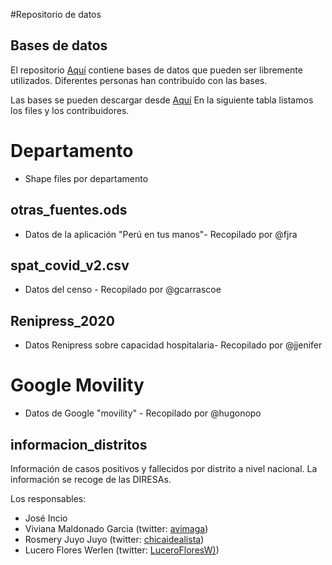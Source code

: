 #Repositorio de datos


## Bases de datos

El repositorio [Aquí](https://github.com/jincio/COVID_19_PERU) contiene bases de datos que pueden ser libremente utilizados. Diferentes personas han contribuido con las bases. 

Las bases se pueden descargar desde [Aquí](https://github.com/jincio/COVID_19_PERU/tree/master/data)
En la siguiente tabla listamos los files y los contribuidores.


# Departamento

  - Shape files por departamento
  
## otras_fuentes.ods

  - Datos de la aplicación "Perú en tus manos"- Recopilado por @fjra

## spat_covid_v2.csv 

  - Datos del censo - Recopilado por @gcarrascoe
  
## Renipress_2020

  - Datos Renipress sobre capacidad hospitalaria- Recopilado por @jjenifer
  
# Google Movility

  - Datos de Google "movility" - Recopilado por @hugonopo

## informacion_distritos


Información de casos positivos y fallecidos por distrito a nivel nacional. La información se recoge de las DIRESAs. 

Los responsables: 

  - José Incio 
  - Viviana Maldonado Garcia (twitter: [avimaga](https://twitter.com/avimaga))
  - Rosmery Juyo Juyo (twitter: [chicaidealista](https://twitter.com/chicaidealista))
  - Lucero Flores Werlen (twitter: [LuceroFloresW)](https://twitter.com/LuceroFloresW))